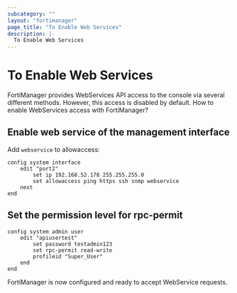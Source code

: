 ```yaml
---
subcategory: ""
layout: "fortimanager"
page_title: "To Enable Web Services"
description: |-
  To Enable Web Services
---
```



# To Enable Web Services

FortiManager provides WebServices API access to the console via several different methods. However,
this access is disabled by default. How to enable WebServices access with FortiManager?

## Enable web service of the management interface

Add `webservice` to allowaccess:

```
config system interface
    edit "port2"
        set ip 192.168.52.178 255.255.255.0
        set allowaccess ping https ssh snmp webservice
    next
end
```

## Set the permission level for rpc-permit

```
config system admin user
    edit "apiusertest"
        set password testadmin123
        set rpc-permit read-write
        profileid "Super_User"
    end
end
```

FortiManager is now configured and ready to accept WebService requests.